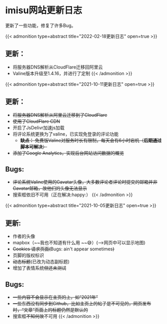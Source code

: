 # imisu网站更新日志

更新了一些功能，修复了许多Bug。
<!--more-->

{{< admonition type=abstract title="2022-02-18更新日志" open=true >}}

## 更新：
 - 将服务器DNS解析从CloudFlare迁移回阿里云
 - Valine版本升级至1.4.16，并进行了定制
{{< /admonition >}}

{{< admonition type=abstract title="2021-10-11更新日志" open=true >}}

## 更新：
 - ~~将服务器DNS解析从阿里云迁移到了CloudFlare~~
 - ~~使用了CloudFlare CDN~~
 - 开启了JsDelivr加速js加载
 - 将评论系统更换为了valine，已实现免登录的评论功能
   - ~~**缺点：** 免费版Valine对服务时长有限制，每天会有6小时宕机（**后期通过脚本可解决**）~~
 - ~~添加了Google Analytics，实现后台网站访问数据的概览~~

## Bugs:
 - ~~评论系统Valine使用的Gavatar头像，大多数评论者评论时提交的邮箱并非Gavatar邮箱，故他们的头像无法显示~~
 - 搜索框依旧不可用（正在解决:happy:）
{{< /admonition >}}

{{< admonition type=abstract title="2021-10-05更新日志" open=true >}}
## 更新:
 - 作者的头像
 - mapbox（~~我也不知道有什么用 ~~:sweat_smile:）(-->网页中可以显示地图)
 - ~~Cookies 请求页面(~~Bugs: ain't appear sometimes~~)~~
 - 页脚的版权标识
 - ~~动态标题~~(已改为动态副标题)
 - 增加了表情系统~~但还未测试~~
## Bugs:
 - ~~一些内容不会显示在主页的上，如“2021年”~~
 - ~~一些东西没有同步到Github，比如主页上的帖子是不可见的，网页发布时，“文章”页面上的标题仍然是默认的~~
 - 搜索框~~不知何故~~不可用
{{< /admonition >}}
